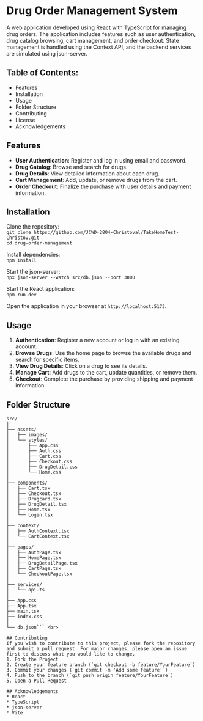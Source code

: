 # Drug Order Management System
A web application developed using React with TypeScript for managing drug orders. The application includes features such as user authentication, drug catalog browsing, cart management, and order checkout. State management is handled using the Context API, and the backend services are simulated using json-server.

## Table of Contents:
* Features
* Installation
* Usage
* Folder Structure
* Contributing
* License
* Acknowledgements

## Features
* __User Authentication__: Register and log in using email and password.
* __Drug Catalog__: Browse and search for drugs.
* __Drug Details__: View detailed information about each drug.
* __Cart Management__: Add, update, or remove drugs from the cart.
* __Order Checkout__: Finalize the purchase with user details and payment information.

## Installation
Clone the repository: <br>
`git clone https://github.com/JCWD-2804-Christoval/TakeHomeTest-Christov.git` <br>
`cd drug-order-management`

Install dependencies: <br>
`npm install`

Start the json-server: <br>
`npx json-server --watch src/db.json --port 3000`

Start the React application: <br>
`npm run dev`

Open the application in your browser at `http://localhost:5173`.

## Usage
1. __Authentication__: Register a new account or log in with an existing account.
2. __Browse Drugs__: Use the home page to browse the available drugs and search for specific items.
3. __View Drug Details__: Click on a drug to see its details.
4. __Manage Cart__: Add drugs to the cart, update quantities, or remove them.
5. __Checkout__: Complete the purchase by providing shipping and payment information.

## Folder Structure
```plaintext
src/
│
├── assets/
│   ├── images/
│   └── styles/
│       ├── App.css
│       ├── Auth.css
│       ├── Cart.css
│       ├── Checkout.css
│       ├── DrugDetail.css
│       └── Home.css
│
├── components/
│   ├── Cart.tsx
│   ├── Checkout.tsx
│   ├── Drugcard.tsx
│   ├── DrugDetail.tsx
│   ├── Home.tsx
│   └── Login.tsx
│
├── context/
│   ├── AuthContext.tsx
│   └── CartContext.tsx
│
├── pages/
│   ├── AuthPage.tsx
│   ├── HomePage.tsx
│   ├── DrugDetailPage.tsx
│   ├── CartPage.tsx
│   └── CheckoutPage.tsx
│
├── services/
│   └── api.ts
│
├── App.css
├── App.tsx
├── main.tsx
├── index.css
│
└── db.json``` <br>

## Contributing
If you wish to contribute to this project, please fork the repository and submit a pull request. For major changes, please open an issue first to discuss what you would like to change.
1. Fork the Project
2. Create your feature branch (`git checkout -b feature/YourFeature`)
3. Commit your changes (`git commit -m 'Add some feature'`)
4. Push to the branch (`git push origin feature/YourFeature`)
5. Open a Pull Request

## Acknowledgements
* React
* TypeScript
* json-server
* Vite